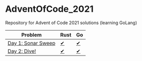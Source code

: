# AdventOfCode_2021
Repository for Advent of Code 2021 solutions (learning GoLang)


| Problem              | Rust                     | Go                    |
|----------------------|--------------------------|-----------------------|
| [Day 1: Sonar Sweep](https://adventofcode.com/2021/day/1)       | [✔](src/day1/mod.rs)  | [✔](src/day1/day1.go)  | 
| [Day 2: Dive!](https://adventofcode.com/2021/day/2)       | [✔](src/day2/mod.rs)  | [✔](src/day2/day2.go)  | 